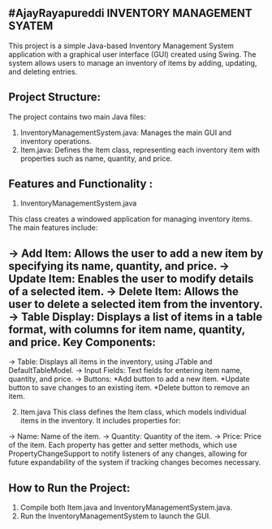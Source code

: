 #AjayRayapureddi
INVENTORY MANAGEMENT SYATEM
----------------------------
This project is a simple Java-based Inventory Management System application with a graphical user interface (GUI) created using Swing. The system allows users to manage an inventory of items by adding, updating, and deleting entries.

Project Structure:
------------------
The project contains two main Java files:

  1. InventoryManagementSystem.java: Manages the main GUI and inventory operations.
  2. Item.java: Defines the Item class, representing each inventory item with properties such as name, quantity, and price.
     
Features and Functionality :
----------------------------
1. InventoryManagementSystem.java

This class creates a windowed application for managing inventory items. The main features include:

  -> Add Item:     Allows the user to add a new item by specifying its name, 
                   quantity, and price.
  -> Update Item:   Enables the user to modify details of a selected item.
  -> Delete Item:   Allows the user to delete a selected item from the 
                    inventory.
  -> Table Display: Displays a list of items in a table format, with columns 
                    for item name, quantity, and price.
Key Components:
---------------
-> Table: Displays all items in the inventory, using JTable and DefaultTableModel.
-> Input Fields: Text fields for entering item name, quantity, and price.
-> Buttons:
    *Add button to add a new item.
    *Update button to save changes to an existing item.
    *Delete button to remove an item.
    
2. Item.java
This class defines the Item class, which models individual items in the inventory. It includes properties for:

  -> Name: Name of the item.
  -> Quantity: Quantity of the item.
  -> Price: Price of the item.
Each property has getter and setter methods, which use PropertyChangeSupport to notify listeners of any changes, allowing for future expandability of the system if tracking changes becomes necessary.

How to Run the Project:
-----------------------
1. Compile both Item.java and InventoryManagementSystem.java.
2. Run the InventoryManagementSystem to launch the GUI.
